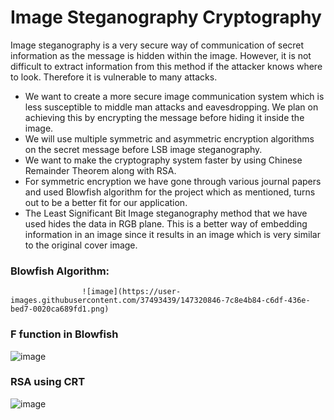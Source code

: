 # Image Steganography Cryptography

Image steganography is a very secure way of communication of secret information as the message is hidden within the image. However, it is not difficult to extract information from this method if the attacker knows where to look. Therefore it is vulnerable to many attacks. 

* We want to create a more secure image communication system which is less susceptible to middle man attacks and eavesdropping. We plan on achieving this by encrypting the message before hiding it inside the image.
* We will use multiple symmetric and asymmetric encryption algorithms on the secret message before LSB image steganography.
* We want to make the cryptography system faster by using Chinese Remainder Theorem along with RSA. 
* For symmetric encryption we have gone through various journal papers and used Blowfish algorithm for the project which as mentioned, turns out to be a better fit for our application.
* The Least Significant Bit Image steganography method that we have used hides the data in RGB plane. This is a better way of embedding information in an image since it results in an image which is very similar to the original cover image.

### Blowfish Algorithm:
                    ![image](https://user-images.githubusercontent.com/37493439/147320846-7c8e4b84-c6df-436e-bed7-0020ca689fd1.png)

### F function in Blowfish
![image](https://user-images.githubusercontent.com/37493439/147321002-91ef9163-7fe4-4c7a-b90d-95da996462ad.png)

### RSA using CRT
![image](https://user-images.githubusercontent.com/37493439/147321023-7753d984-0cbf-413c-8b4b-29d9701d5525.png)
